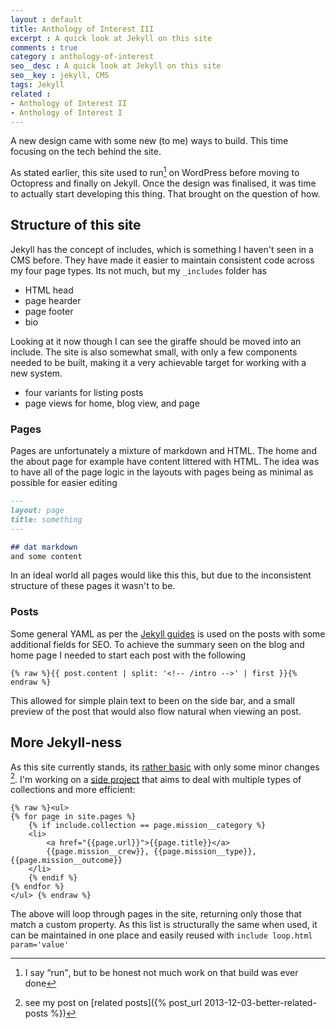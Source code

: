 ```yaml
---
layout : default
title: Anthology of Interest III
excerpt : A quick look at Jekyll on this site
comments : true
category : anthology-of-interest
seo__desc : A quick look at Jekyll on this site
seo__key : jekyll, CMS
tags: Jekyll
related :
- Anthology of Interest II
- Anthology of Interest I
---
```

A new design came with some new (to me) ways to build. This time focusing on the tech behind the site.
<!-- /intro -->

As stated earlier, this site used to run[^1] on WordPress before moving to Octopress and finally on Jekyll. Once the design was finalised, it was time to actually start developing this thing. That brought on the question of how.

## Structure of this site
Jekyll has the concept of includes, which is something I haven't seen in a CMS before. They have made it easier to maintain consistent code across my four page types. Its not much, but my `_includes` folder has

- HTML head
- page hearder
- page footer 
- bio

Looking at it now though I can see the giraffe should be moved into an include. The site is also somewhat small, with only a few components needed to be built, making it a very achievable target for working with a new system.

- four variants for listing posts
- page views for home, blog view, and page


### Pages
Pages are unfortunately a mixture of markdown and HTML. The home and the about page for example have content littered with HTML. The idea was to have all of the page logic in the layouts with pages being as minimal as possible for easier editing 

~~~ markdown
---
layout: page
title: something
---

## dat markdown
and some content
~~~

In an ideal world all pages would like this this, but due to the inconsistent structure of these pages it wasn't to be.

### Posts
Some general YAML as per the [Jekyll guides](http://jekyllrb.com/docs/frontmatter/) is used on the posts with some additional fields for SEO. To achieve the summary seen on the blog and home page I needed to start each post with the following 

~~~ liquid
{% raw %}{{ post.content | split: '<!-- /intro -->' | first }}{% endraw %}
~~~

This allowed for simple plain text to been on the side bar, and a small preview of the post that would also flow natural when viewing an post.

## More Jekyll-ness
As this site currently stands, its [rather basic](https://twitter.com/iamdevloper/status/420254040677961728) with only some minor changes [^2]. I'm working on a [side project](https://github.com/Piderman/DESI) that aims to deal with multiple types of collections and more efficient: 

~~~ liquid
{% raw %}<ul>
{% for page in site.pages %}
    {% if include.collection == page.mission__category %}
    <li>
        <a href="{{page.url}}">{{page.title}}</a>
        {{page.mission__crew}}, {{page.mission__type}}, {{page.mission__outcome}}
    </li>
    {% endif %}
{% endfor %}
</ul> {% endraw %}
~~~

The above will loop through pages in the site, returning only those that match a custom property. As this list is structurally the same when used, it can be maintained in one place and easily reused with `include loop.html param='value'`


[^1]: I say <q>run</q>, but to be honest not much work on that build was ever done
[^2]: see my post on [related posts]({% post_url 2013-12-03-better-related-posts %})
